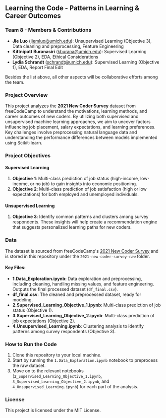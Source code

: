 ## Learning the Code - Patterns in Learning & Career Outcomes

### Team 8 - Members & Contributions
- **Jie Luo** (jiemluo@umich.edu): Unsupervised Learning (Objective 3), Data cleaning and preprocessing, Feature Engineering
- **Kittnipatt Buranasiri** (kburana@umich.edu): Supervised Learning (Objective 2), EDA, Ethical Considerations
- **Lydia Schrandt** (schrandt@umich.edu): Supervised Learning (Objective 1), EDA, Report Final Edit

Besides the list above, all other aspects will be collaborative efforts among the team.

### Project Overview
This project analyzes the **2021 New Coder Survey** dataset from freeCodeCamp to understand the motivations, learning methods, and career outcomes of new coders. By utilizing both supervised and unsupervised machine learning approaches, we aim to uncover factors influencing job placement, salary expectations, and learning preferences. Key challenges involve preprocessing natural language data and understanding the performance differences between models implemented using Scikit-learn.

### Project Objectives
#### Supervised Learning
1. **Objective 1**: Multi-class prediction of job status (high-income, low-income, or no job) to gain insights into economic positioning.
2. **Objective 2**: Multi-class prediction of job satisfaction (high or low expectations) for both employed and unemployed individuals.

#### Unsupervised Learning
1. **Objective 3**: Identify common patterns and clusters among survey respondents. These insights will help create a recommendation engine that suggests personalized learning paths for new coders.

### Data
The dataset is sourced from freeCodeCamp's [2021 New Coder Survey](https://github.com/freeCodeCamp/2021-new-coder-survey) and is stored in this repository under the `2021-new-coder-survey-raw` folder.

#### Key Files:
- **1.Data_Exploration.ipynb**: Data exploration and preprocessing, including cleaning, handling missing values, and feature engineering. Outputs the final processed dataset (`df_final.csv`).
- **df_final.csv**: The cleaned and preprocessed dataset, ready for modeling.
- **2.Supervised_Learning_Objective_1.ipynb**: Multi-class prediction of job status (Objective 1).
- **3.Supervised_Learning_Objective_2.ipynb**: Multi-class prediction of job expectations (Objective 2).
- **4.Unsupervised_Learning.ipynb**: Clustering analysis to identify patterns among survey respondents (Objective 3).

### How to Run the Code
1. Clone this repository to your local machine.
2. Start by running the `1.Data_Exploration.ipynb` notebook to preprocess the raw dataset.
3. Move on to the relevant notebooks (`2_Supervised_Learning_Objective_1.ipynb`, `3_Supervised_Learning_Objective_2.ipynb`, and `4_Unsupervised_Learning.ipynb`) for each part of the analysis.

### License
This project is licensed under the MIT License.
